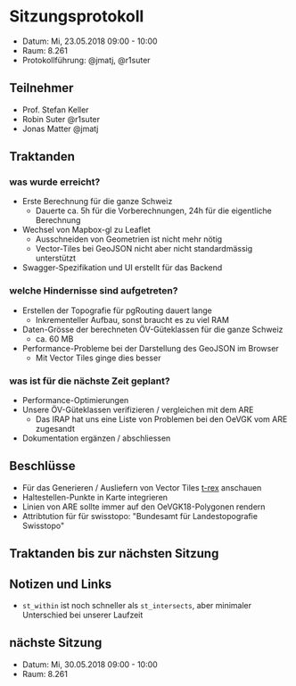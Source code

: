 # Sitzungsprotokoll

* Datum: Mi, 23.05.2018 09:00 - 10:00
* Raum: 8.261
* Protokollführung: @jmatj, @r1suter

## Teilnehmer

* Prof. Stefan Keller
* Robin Suter @r1suter
* Jonas Matter @jmatj

## Traktanden

### was wurde erreicht?

* Erste Berechnung für die ganze Schweiz
    * Dauerte ca. 5h für die Vorberechnungen, 24h für die eigentliche Berechnung
* Wechsel von Mapbox-gl zu Leaflet
    * Ausschneiden von Geometrien ist nicht mehr nötig
    * Vector-Tiles bei GeoJSON nicht aber nicht standardmässig unterstützt
* Swagger-Spezifikation und UI erstellt für das Backend

### welche Hindernisse sind aufgetreten?

* Erstellen der Topografie für pgRouting dauert lange
    * Inkrementeller Aufbau, sonst braucht es zu viel RAM
* Daten-Grösse der berechneten ÖV-Güteklassen für die ganze Schweiz
    * ca. 60 MB
* Performance-Probleme bei der Darstellung des GeoJSON im Browser
    * Mit Vector Tiles ginge dies besser

### was ist für die nächste Zeit geplant?

* Performance-Optimierungen
* Unsere ÖV-Güteklassen verifizieren / vergleichen mit dem ARE
    * Das IRAP hat uns eine Liste von Problemen bei den OeVGK vom ARE zugesandt
* Dokumentation ergänzen / abschliessen

## Beschlüsse

* Für das Generieren / Ausliefern von Vector Tiles [t-rex](http://t-rex.tileserver.ch) anschauen
* Haltestellen-Punkte in Karte integrieren
* Linien von ARE sollte immer auf den OeVGK18-Polygonen rendern
* Attribtution für für swisstopo: "Bundesamt für Landestopografie Swisstopo"

## Traktanden bis zur nächsten Sitzung


## Notizen und Links
* `st_within` ist noch schneller als `st_intersects`, aber minimaler Unterschied bei unserer Laufzeit


## nächste Sitzung

* Datum: Mi, 30.05.2018 09:00 - 10:00
* Raum: 8.261
